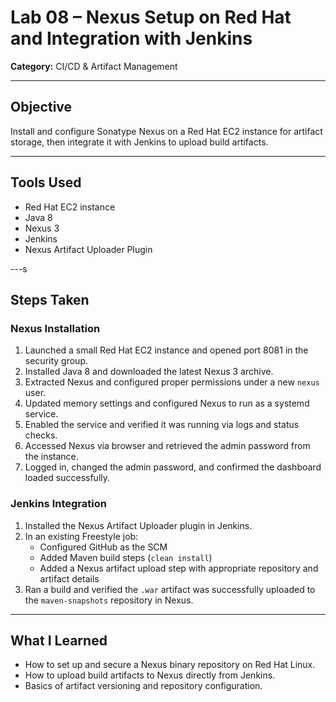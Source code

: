 # Lab 08 – Nexus Setup on Red Hat and Integration with Jenkins

**Category:** CI/CD & Artifact Management

---

## Objective

Install and configure Sonatype Nexus on a Red Hat EC2 instance for artifact storage, then integrate it with Jenkins to upload build artifacts.

---

## Tools Used

- Red Hat EC2 instance
- Java 8
- Nexus 3
- Jenkins
- Nexus Artifact Uploader Plugin

---s

## Steps Taken

### Nexus Installation
1. Launched a small Red Hat EC2 instance and opened port 8081 in the security group.
2. Installed Java 8 and downloaded the latest Nexus 3 archive.
3. Extracted Nexus and configured proper permissions under a new `nexus` user.
4. Updated memory settings and configured Nexus to run as a systemd service.
5. Enabled the service and verified it was running via logs and status checks.
6. Accessed Nexus via browser and retrieved the admin password from the instance.
7. Logged in, changed the admin password, and confirmed the dashboard loaded successfully.

### Jenkins Integration
1. Installed the Nexus Artifact Uploader plugin in Jenkins.
2. In an existing Freestyle job:
   - Configured GitHub as the SCM
   - Added Maven build steps (`clean install`)
   - Added a Nexus artifact upload step with appropriate repository and artifact details
3. Ran a build and verified the `.war` artifact was successfully uploaded to the `maven-snapshots` repository in Nexus.

---

## What I Learned

- How to set up and secure a Nexus binary repository on Red Hat Linux.
- How to upload build artifacts to Nexus directly from Jenkins.
- Basics of artifact versioning and repository configuration.
